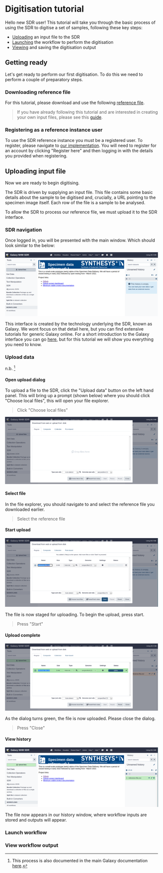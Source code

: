 # Digitisation tutorial #

Hello new SDR user! This tutorial will take you through the basic process of using the SDR to digitise a set of samples, following these key steps:
  * [Uploading](#upload-data "Upload data") an input file to the SDR
  * [Launching](#launch-workflow "Launch workflow") the workflow to perform the digitisation
  * [Viewing](#view-workflow-output "View workflow output") and saving the digitisation output

## Getting ready ##

Let's get ready to perform our first digitisation. To do this we need to perform a couple of preparatory steps.

### Downloading reference file ###

For this tutorial, please download and use the following [reference file](reference-file.csv "SDR reference file").

> If you have already following this tutorial and are interested in creating your own input files, please see this [guide](../how-to/create-new-input-file.md "SDR new input file guide").

### Registering as a reference instance user ###

To use the SDR reference instance you must be a registered user. To register, please navigate to [our implementation](sdr.nhm.ac.uk "SDR"). You will need to register for an account by clicking "Register here" and then logging in with the details you provided when registering.

## Uploading input file ##

Now we are ready to begin digitising. 

The SDR is driven by supplying an input file. This file contains some basic details about the sample to be digitised and, crucially, a URL pointing to the specimen image itself. Each row of the file is a sample to be analysed.

To allow the SDR to process our reference file, we must upload it to the SDR interface. 

### SDR navigation ###

Once logged in, you will be presented with the main window. Which should look similar to the below:

![sdr-main-page](galaxy-main-window.png "SDR main window")

This interface is created by the technology underlying the SDR, known as Galaxy. We wont focus on that detail here, but you can find extensive tutorials for generic Galaxy online. For a short introduction to the Galaxy interface you can go [here](https://training.galaxyproject.org/training-material/topics/introduction/tutorials/galaxy-intro-short/tutorial.html "Galaxy tutorial"), but for this tutorial we will show you everything you need to know.

### Upload data ### 

n.b. [^1]
[^1]: This process is also documented in the main Galaxy documentation [here](https://training.galaxyproject.org/training-material/topics/introduction/tutorials/galaxy-intro-short/tutorial.html#upload-a-file "SDR upload").

#### Open upload dialog ####

To upload a file to the SDR, click the "Upload data" button on the left hand panel. This will bring up a prompt (shown below) where you should click "Choose local files", this will open your file explorer.

> Click "Choose local files"

![sdr-upload-window](galaxy-upload-window.png "SDR upload window")

#### Select file ####

In the file explorer, you should navigate to and select the reference file you downloaded earlier.

> Select the reference file

#### Start upload ####

![sdr-file-selected](galaxy-upload-selected.png "SDR file upload staged")

The file is now staged for uploading. To begin the upload, press start.

> Press "Start"

#### Upload complete ####

![sdr-upload-complete](galaxy-upload-complete.png "SDR upload complete")

As the dialog turns green, the file is now uploaded. Please close the dialog.

> Press "Close"

#### View history ####

![sdr-upload-history](galaxy-upload-history.png "SDR upload in history")

The file now appears in our history window, where workflow inputs are stored and outputs will appear.

### Launch workflow ###

### View workflow output ###

